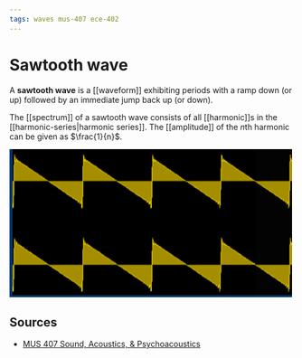 ```yaml
---
tags: waves mus-407 ece-402
---
```


# Sawtooth wave

A **sawtooth wave** is a [[waveform]] exhibiting periods with a ramp down (or up) followed by an immediate jump back up (or down).

The [[spectrum]] of a sawtooth wave consists of all [[harmonic]]s in the [[harmonic-series|harmonic series]]. The [[amplitude]] of the $n$th harmonic can be given as $\frac{1}{n}$.

![Sawtooth wave in the time domain](../assets/sawtooth-wave.png)

## Sources

- [MUS 407 Sound, Acoustics, & Psychoacoustics](https://prezi.com/view/ZcqvwosFJCFJQtQrbP75/)
